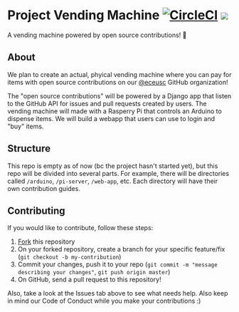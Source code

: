 # Project Vending Machine [![CircleCI](https://circleci.com/gh/eceusc/project-vending-machine.svg?style=svg)](https://circleci.com/gh/eceusc/project-vending-machine) ![](https://img.shields.io/badge/slack-%23project--vending--machine-%234d394b.svg?style=flat&logo=slack&link=https%3A%2F%2Feceopensource.slack.com%2Fmessages%2FCF90BHRAM)

A vending machine powered by open source contributions! :atm:

## About

We plan to create an actual, phyical vending machine where you can pay for items with open source contributions on our [@eceusc](https://www.github.com/eceusc) GitHub organization!

The "open source contributions" will be powered by a Django app that listen to the GitHub API for issues and pull requests created by users. The vending machine will made with a Rasperry Pi that controls an Arduino to dispense items. We will build a webapp that users can use to login and "buy" items.

## Structure

This repo is empty as of now (bc the project hasn't started yet), but this repo will be divided into several parts. For example, there will be directories called `/arduino`, `/pi-server`, `/web-app`, etc. Each directory will have their own contribution guides.

## Contributing

If you would like to contribute, follow these steps:

1. [Fork](https://help.github.com/articles/fork-a-repo/) this repository
2. On your forked repository, create a branch for your specific feature/fix (`git checkout -b my-contribution`)
3. Commit your changes, push it to your repo (`git commit -m "message describing your changes"`, `git push origin master`)
4. On GitHub, send a pull request to this repository!

Also, take a look at the Issues tab above to see what needs help. Also keep in mind our Code of Conduct while you make your contributions :)
